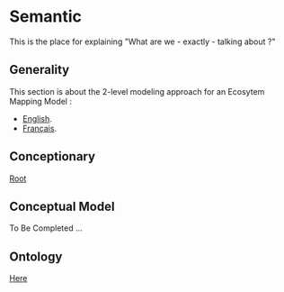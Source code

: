 Semantic
==
This is the place for explaining "What are we  - exactly - talking about ?"

Generality
-
This section is about the 2-level modeling approach for an Ecosytem Mapping Model :
* <a href="https://github.com/iPlumb3r/EcosystemMappingModel/blob/master/1_Semantic/ReasonWhyA2-LevelModel_EN.md">English</a>.
* <a href="https://github.com/iPlumb3r/EcosystemMappingModel/blob/master/1_Semantic/ReasonWhyA2-LevelModel_FR.md">Français</a>.

Conceptionary
- 
<a href="https://github.com/iPlumb3r/EcosystemMappingModel/tree/master/1_Semantic/Conceptionary">Root</a>


Conceptual Model
- 
To Be Completed ...


Ontology
- 
<a href="https://github.com/iPlumb3r/EcosystemMappingModel/tree/master/6_Ontologies">Here</a>
